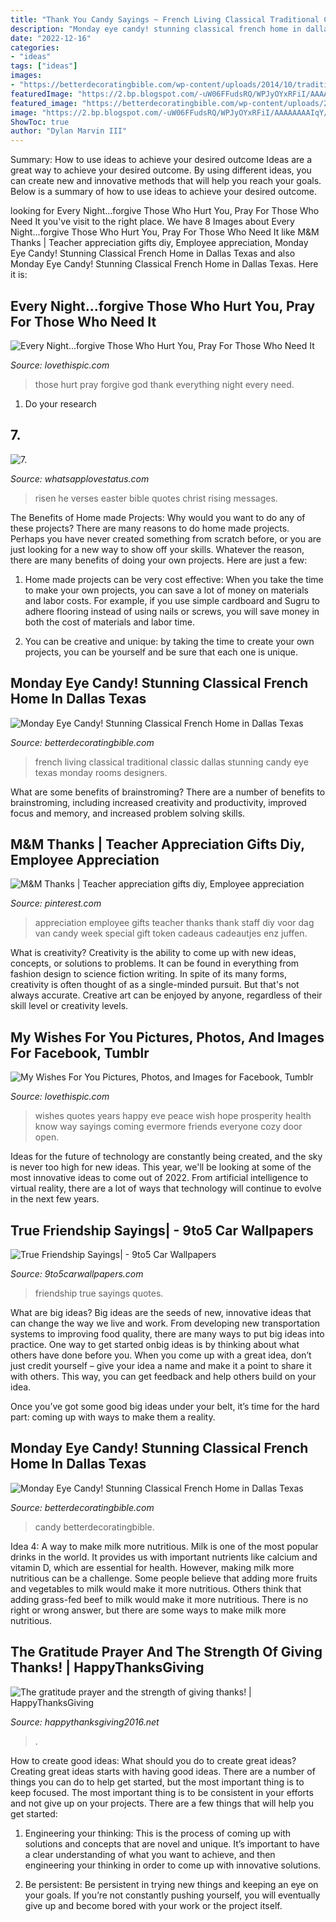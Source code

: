 ```yaml
---
title: "Thank You Candy Sayings ~ French Living Classical Traditional Classic Dallas Stunning Candy Eye Texas Monday Rooms Designers"
description: "Monday eye candy! stunning classical french home in dallas texas"
date: "2022-12-16"
categories:
- "ideas"
tags: ["ideas"]
images:
- "https://betterdecoratingbible.com/wp-content/uploads/2014/10/traditional-Home-Office.jpg"
featuredImage: "https://2.bp.blogspot.com/-uW06FFudsRQ/WPJyOYxRFiI/AAAAAAAAIqY/_S4L0wKSaQ8-GHmEuwrw9g_qCFYPe7ArQCLcB/s1600/3.jpg"
featured_image: "https://betterdecoratingbible.com/wp-content/uploads/2014/10/traditional-Home-Office.jpg"
image: "https://2.bp.blogspot.com/-uW06FFudsRQ/WPJyOYxRFiI/AAAAAAAAIqY/_S4L0wKSaQ8-GHmEuwrw9g_qCFYPe7ArQCLcB/s1600/3.jpg"
ShowToc: true
author: "Dylan Marvin III"
---
```



Summary: How to use ideas to achieve your desired outcome
Ideas are a great way to achieve your desired outcome. By using different ideas, you can create new and innovative methods that will help you reach your goals. Below is a summary of how to use ideas to achieve your desired outcome.

	

		
looking for Every Night...forgive Those Who Hurt You, Pray For Those Who Need It you've visit to the right place. We have 8 Images about Every Night...forgive Those Who Hurt You, Pray For Those Who Need It like M&amp;M Thanks | Teacher appreciation gifts diy, Employee appreciation, Monday Eye Candy! Stunning Classical French Home in Dallas Texas and also Monday Eye Candy! Stunning Classical French Home in Dallas Texas. Here it is:
		
    
## Every Night...forgive Those Who Hurt You, Pray For Those Who Need It

<img loading=lazy src="http://www.lovethispic.com/uploaded_images/389106-Every-Night...forgive-Those-Who-Hurt-You-Pray-For-Those-Who-Need-It-And-Thank-God-For-Everything-You-Have.jpg" onerror="this.onerror=null;this.src='https://tse4.mm.bing.net/th?id=OIP.0xVRg5J_H4pnwwFjp3e9PgHaKn&amp;pid=15.1';" alt="Every Night...forgive Those Who Hurt You, Pray For Those Who Need It">

_Source: lovethispic.com_

>those hurt pray forgive god thank everything night every need. 

	

1. Do your research

    
## 7.

<img loading=lazy src="https://2.bp.blogspot.com/-uW06FFudsRQ/WPJyOYxRFiI/AAAAAAAAIqY/_S4L0wKSaQ8-GHmEuwrw9g_qCFYPe7ArQCLcB/s1600/3.jpg" onerror="this.onerror=null;this.src='https://tse2.mm.bing.net/th?id=OIP.7kLFtY_ljbu9HeXlrulyqQHaHa&amp;pid=15.1';" alt="7.">

_Source: whatsapplovestatus.com_

>risen he verses easter bible quotes christ rising messages. 

	

The Benefits of Home made Projects: Why would you want to do any of these projects?
There are many reasons to do home made projects. Perhaps you have never created something from scratch before, or you are just looking for a new way to show off your skills. Whatever the reason, there are many benefits of doing your own projects. Here are just a few: 
1. Home made projects can be very cost effective: When you take the time to make your own projects, you can save a lot of money on materials and labor costs. For example, if you use simple cardboard and Sugru to adhere flooring instead of using nails or screws, you will save money in both the cost of materials and labor time. 

2. You can be creative and unique: by taking the time to create your own projects, you can be yourself and be sure that each one is unique.

    
## Monday Eye Candy! Stunning Classical French Home In Dallas Texas

<img loading=lazy src="http://betterdecoratingbible.com/wp-content/uploads/2014/10/traditional-Living-Room-1.jpg" onerror="this.onerror=null;this.src='https://tse1.mm.bing.net/th?id=OIP.3aj3d2jOmy_QiA2iPYmqQQHaFj&amp;pid=15.1';" alt="Monday Eye Candy! Stunning Classical French Home in Dallas Texas">

_Source: betterdecoratingbible.com_

>french living classical traditional classic dallas stunning candy eye texas monday rooms designers. 

	

What are some benefits of brainstroming?
There are a number of benefits to brainstroming, including increased creativity and productivity, improved focus and memory, and increased problem solving skills.

    
## M&amp;M Thanks | Teacher Appreciation Gifts Diy, Employee Appreciation

<img loading=lazy src="https://i.pinimg.com/736x/3b/03/04/3b0304091284e243f591f0bfcf06bc5d.jpg" onerror="this.onerror=null;this.src='https://tse3.mm.bing.net/th?id=OIP.NiXRdCDNOr9_nwLv4RTLdgHaJ3&amp;pid=15.1';" alt="M&amp;M Thanks | Teacher appreciation gifts diy, Employee appreciation">

_Source: pinterest.com_

>appreciation employee gifts teacher thanks thank staff diy voor dag van candy week special gift token cadeaus cadeautjes enz juffen. 

	

What is creativity?
Creativity is the ability to come up with new ideas, concepts, or solutions to problems. It can be found in everything from fashion design to science fiction writing. In spite of its many forms, creativity is often thought of as a single-minded pursuit. But that's not always accurate. Creative art can be enjoyed by anyone, regardless of their skill level or creativity levels.

    
## My Wishes For You Pictures, Photos, And Images For Facebook, Tumblr

<img loading=lazy src="http://www.lovethispic.com/uploaded_images/225919-My-Wishes-For-You-.jpg" onerror="this.onerror=null;this.src='https://tse1.mm.bing.net/th?id=OIP.dULbaqMLcvxlY6oZ-ZVKEgHaLH&amp;pid=15.1';" alt="My Wishes For You Pictures, Photos, and Images for Facebook, Tumblr">

_Source: lovethispic.com_

>wishes quotes years happy eve peace wish hope prosperity health know way sayings coming evermore friends everyone cozy door open. 

	

Ideas for the future of technology are constantly being created, and the sky is never too high for new ideas. This year, we'll be looking at some of the most innovative ideas to come out of 2022. From artificial intelligence to virtual reality, there are a lot of ways that technology will continue to evolve in the next few years.

    
## True Friendship Sayings| - 9to5 Car Wallpapers

<img loading=lazy src="https://www.9to5carwallpapers.com/wp-content/uploads/2017/05/true-friendship-quotes.jpg" onerror="this.onerror=null;this.src='https://tse3.mm.bing.net/th?id=OIP.seFEZRSLXYo0kPjAPEp3OAHaFd&amp;pid=15.1';" alt="True Friendship Sayings| - 9to5 Car Wallpapers">

_Source: 9to5carwallpapers.com_

>friendship true sayings quotes. 

	

What are big ideas?
Big ideas are the seeds of new, innovative ideas that can change the way we live and work. From developing new transportation systems to improving food quality, there are many ways to put big ideas into practice.
One way to get started onbig ideas is by thinking about what others have done before you. When you come up with a great idea, don’t just credit yourself – give your idea a name and make it a point to share it with others. This way, you can get feedback and help others build on your idea.

Once you’ve got some good big ideas under your belt, it’s time for the hard part: coming up with ways to make them a reality.

    
## Monday Eye Candy! Stunning Classical French Home In Dallas Texas

<img loading=lazy src="https://betterdecoratingbible.com/wp-content/uploads/2014/10/traditional-Home-Office.jpg" onerror="this.onerror=null;this.src='https://tse3.mm.bing.net/th?id=OIP.C3R6632uz_ljM0wXasoj_AHaJ4&amp;pid=15.1';" alt="Monday Eye Candy! Stunning Classical French Home in Dallas Texas">

_Source: betterdecoratingbible.com_

>candy betterdecoratingbible. 

	

Idea 4: A way to make milk more nutritious.
Milk is one of the most popular drinks in the world. It provides us with important nutrients like calcium and vitamin D, which are essential for health. However, making milk more nutritious can be a challenge. Some people believe that adding more fruits and vegetables to milk would make it more nutritious. Others think that adding grass-fed beef to milk would make it more nutritious. There is no right or wrong answer, but there are some ways to make milk more nutritious.

    
## The Gratitude Prayer And The Strength Of Giving Thanks! | HappyThanksGiving

<img loading=lazy src="http://happythanksgiving2016.net/wp-content/uploads/2017/06/the-gratitude-prayer-and-the-strength-of-giving_1.jpg" onerror="this.onerror=null;this.src='https://tse1.mm.bing.net/th?id=OIP.H-Jo8qe4ROnmzZnJDMmOwwAAAA&amp;pid=15.1';" alt="The gratitude prayer and the strength of giving thanks! | HappyThanksGiving">

_Source: happythanksgiving2016.net_

>. 

	

How to create good ideas: What should you do to create great ideas?
Creating great ideas starts with having good ideas. There are a number of things you can do to help get started, but the most important thing is to keep focused. The most important thing is to be consistent in your efforts and not give up on your projects. There are a few things that will help you get started:
1. Engineering your thinking: This is the process of coming up with solutions and concepts that are novel and unique. It’s important to have a clear understanding of what you want to achieve, and then engineering your thinking in order to come up with innovative solutions.

2. Be persistent: Be persistent in trying new things and keeping an eye on your goals. If you’re not constantly pushing yourself, you will eventually give up and become bored with your work or the project itself.


